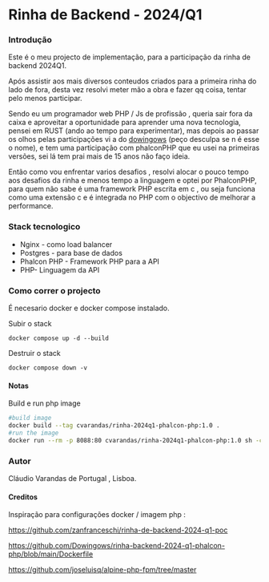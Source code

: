 # Rinha de Backend - 2024/Q1

### Introdução

Este é o meu projecto de implementação, para a participação da rinha de backend 2024Q1. 

Após assistir aos mais diversos conteudos criados para a primeira rinha do lado de fora, 
desta vez resolvi meter mão a obra e fazer qq coisa, tentar pelo menos participar.

Sendo eu um programador web PHP / Js de profissão , queria sair fora da caixa e aproveitar 
a oportunidade para aprender uma nova tecnologia, pensei em RUST (ando ao tempo para experimentar),
mas depois ao passar os olhos pelas participações vi a do [dowingows](https://github.com/zanfranceschi/rinha-de-backend-2024-q1/tree/main/participantes/dowingows-phalcon-php) 
(peço desculpa se n é esse o nome), e tem uma participação com phalconPHP que eu usei na primeiras versões, 
sei lá tem prai mais de 15 anos não faço ideia. 

Então como vou enfrentar varios desafios , resolvi alocar o pouco tempo aos desafios da rinha e menos tempo a linguagem
e optei por PhalconPHP, para quem não sabe é uma framework PHP escrita em c , ou seja funciona como uma extensão c e é 
integrada no PHP com o objectivo de melhorar a performance.

### Stack tecnologico

- Nginx - como load balancer 
- Postgres - para base de dados
- Phalcon PHP - Framework PHP para a API
- PHP- Linguagem da API


### Como correr o projecto

É necesario docker e docker compose instalado.

Subir o stack

`docker compose up -d --build`

Destruir o stack

`docker compose down -v`

#### Notas

Build e run php image

```bash
#build image
docker build --tag cvarandas/rinha-2024q1-phalcon-php:1.0 .
#run the image
docker run --rm -p 8088:80 cvarandas/rinha-2024q1-phalcon-php:1.0 sh -c "echo '<?php phpinfo();' > index.php; php -S [::]:80 -t ."
```
  
### Autor

Cláudio Varandas de Portugal , Lisboa.

#### Creditos 

Inspiração para configurações docker / imagem php :

https://github.com/zanfranceschi/rinha-de-backend-2024-q1-poc

https://github.com/Dowingows/rinha-backend-2024-q1-phalcon-php/blob/main/Dockerfile

https://github.com/joseluisq/alpine-php-fpm/tree/master

